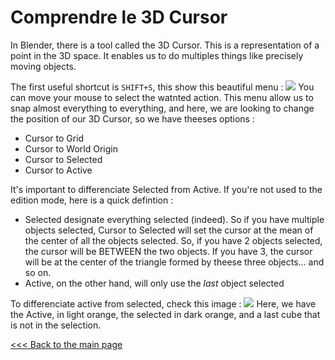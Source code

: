 # Comprendre le 3D Cursor
In Blender, there is a tool called the 3D Cursor. This is a representation of a point in the 3D space. It enables us to do multiples things like precisely moving objects.

The first useful shortcut is `SHIFT+S`, this show this beautiful menu :
![](../assets/shift_s.png)
You can move your mouse to select the watnted action.
This menu allow us to snap almost everything to everything, and here, we are looking to change the position of our 3D Cursor, so we have theeses options :
- Cursor to Grid
- Cursor to World Origin
- Cursor to Selected
- Cursor to Active

It's important to differenciate Selected from Active. If you're not used to the edition mode, here is a quick defintion :
- Selected designate everything selected (indeed). So if you have multiple objects selected, Cursor to Selected will set the cursor at the mean of the center of all the objects selected. So, if you have 2 objects selected, the cursor will be BETWEEN the two objects. If you have 3, the cursor will be at the center of the triangle formed by theese three objects... and so on.
- Active, on the other hand, will only use the *last* object selected

To differenciate active from selected, check this image :
![](../assets/selection.png)
Here, we have the Active, in light orange, the selected in dark orange, and a last cube that is not in the selection.

[<<< Back to the main page](../README.md)
